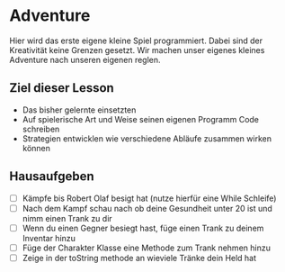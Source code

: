 # Adventure
Hier wird das erste eigene kleine Spiel programmiert. Dabei sind der Kreativität keine Grenzen gesetzt. Wir machen unser eigenes kleines Adventure nach unseren eigenen reglen. 

## Ziel dieser Lesson

* Das bisher gelernte einsetzten
* Auf spielerische Art und Weise seinen eigenen Programm Code schreiben
* Strategien entwicklen wie verschiedene Abläufe zusammen wirken können

## Hausaufgeben
* [ ] Kämpfe bis Robert Olaf besigt hat (nutze hierfür eine While Schleife)
* [ ] Nach dem Kampf schau nach ob deine Gesundheit unter 20 ist und nimm einen Trank zu dir
* [ ] Wenn du einen Gegner besiegt hast, füge einen Trank zu deinem Inventar hinzu
* [ ] Füge der Charakter Klasse eine Methode zum Trank nehmen hinzu
* [ ] Zeige in der toString methode an wieviele Tränke dein Held hat
